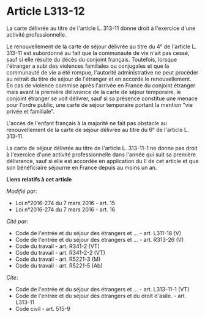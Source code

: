 # Article L313-12

La carte délivrée au titre de l'article L. 313-11 donne droit à l'exercice d'une activité professionnelle. 

Le renouvellement de la carte de séjour délivrée au titre du 4° de l'article L. 313-11 est subordonné au fait que la
communauté de vie n'ait pas cessé, sauf si elle résulte du décès du conjoint français. Toutefois, lorsque l'étranger a subi
des violences familiales ou conjugales et que la communauté de vie a été rompue, l'autorité administrative ne peut procéder
au retrait du titre de séjour de l'étranger et en accorde le renouvellement. En cas de violence commise après l'arrivée en
France du conjoint étranger mais avant la première délivrance de la carte de séjour temporaire, le conjoint étranger se voit
délivrer, sauf si sa présence constitue une menace pour l'ordre public, une carte de séjour temporaire portant la mention
"vie privée et familiale". 

L'accès de l'enfant français à la majorité ne fait pas obstacle au renouvellement de la carte de séjour délivrée au titre du
6° de l'article L. 313-11. 

La carte de séjour délivrée au titre de l'article L. 313-11-1 ne donne pas droit à l'exercice d'une activité professionnelle
dans l'année qui suit sa première délivrance, sauf si elle est accordée en application du II de cet article et que son
bénéficiaire séjourne en France depuis au moins un an.

**Liens relatifs à cet article**

_Modifié par_:

  - Loi n°2016-274 du 7 mars 2016 - art. 15
  - Loi n°2016-274 du 7 mars 2016 - art. 16

_Cité par_:

  - Code de l'entrée et du séjour des étrangers et ... - art. L311-18 (V)
  - Code de l'entrée et du séjour des étrangers et ... - art. R313-26 (V)
  - Code du travail - art. R341-2 (VT)
  - Code du travail - art. R341-2-2 (VT)
  - Code du travail - art. R5221-3 (M)
  - Code du travail - art. R5221-5 (Ab)

_Cite_:

  - Code de l'entrée et du séjour des étrangers et ... - art. L313-11-1 (VT)
  - Code de l'entrée et du séjour des étrangers et du droit d'asile. - art. L313-11
  - Code civil - art. 515-9
